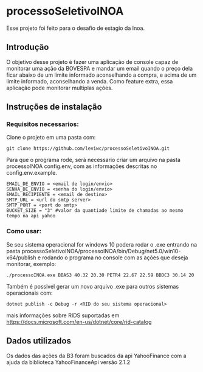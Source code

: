 # processoSeletivoINOA
Esse projeto foi feito para o desafio de estagio da Inoa.

## Introdução
O objetivo desse projeto é fazer uma aplicação de console capaz de monitorar uma ação da BOVESPA e mandar um email quando o preço dela ficar abaixo de um limite informado aconselhando a compra, e acima de um limite informado, aconselhando a venda. Como feature extra, essa aplicação pode monitorar multiplas ações.

## Instruções de instalação

### Requisitos necessarios:
Clone o projeto em uma pasta com:
```
git clone https://github.com/leviwc/processoSeletivoINOA.git
```
Para que o programa rode, será necessario criar um arquivo na pasta processoINOA config.env, com as informações descritas no config.env.example.
```
EMAIL_DE_ENVIO = <email de login/envio>
SENHA_DE_ENVIO = <senha do login/envio>
EMAIL_RECIPIENTE = <email de destino>
SMTP_URL = <url do smtp server>
SMTP_PORT = <port do smtp>
BUCKET_SIZE = "3" #valor da quantiade limite de chamadas ao mesmo tempo na api yahoo
```

### Como usar:
Se seu sistema operacional for windows 10 podera rodar o .exe entrando na pasta processoSeletivoINOA/processoINOA/bin/Debug/net5.0/win10-x64/publish e rodando o programa no console com as ações que deseja monitorar, exemplo:

```
./processoINOA.exe BBAS3 40.32 20.30 PETR4 22.67 22.59 BBDC3 30.14 20
```

Também é possivel gerar um novo arquivo .exe para outros sistemas operacionais com:

```
dotnet publish -c Debug -r <RID do seu sistema operacional>
```
mais informações sobre RIDS suportadas em https://docs.microsoft.com/en-us/dotnet/core/rid-catalog
## Dados utilizados
Os dados das ações da B3 foram buscados da api YahooFinance com a ajuda da biblioteca YahooFinanceApi versão 2.1.2








